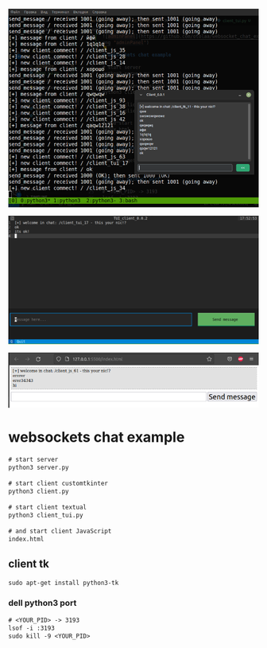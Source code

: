 ![server.py](https://github.com/otolaa/websocket_chat_example/blob/main/web/scrin.png "server.py")

![client_tui.py](https://github.com/otolaa/websocket_chat_example/blob/main/web/scrin_tui.png "client_tui.py")

![index.html](https://github.com/otolaa/websocket_chat_example/blob/main/web/scrin_web.png "index.html")

# websockets chat example
```
# start server
python3 server.py

# start client customtkinter
python3 client.py

# start client textual
python3 client_tui.py

# and start client JavaScript
index.html
```

## client tk
```
sudo apt-get install python3-tk
```

### dell python3 port
```
# <YOUR_PID> -> 3193 
lsof -i :3193
sudo kill -9 <YOUR_PID>
```